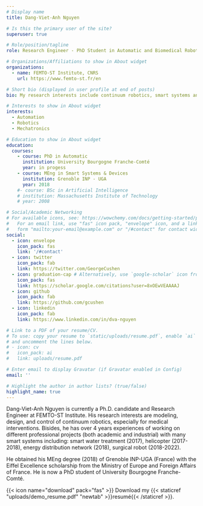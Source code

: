 ```yaml
---
# Display name
title: Dang-Viet-Anh Nguyen

# Is this the primary user of the site?
superuser: true

# Role/position/tagline
role: Research Engineer - PhD Student in Automatic and Biomedical Robotics

# Organizations/Affiliations to show in About widget
organizations:
  - name: FEMTO-ST Institute, CNRS
    url: https://www.femto-st.fr/en

# Short bio (displayed in user profile at end of posts)
bio: My research interests include continuum robotics, smart systems and devices.

# Interests to show in About widget
interests:
  - Automation
  - Robotics
  - Mechatronics

# Education to show in About widget
education:
  courses:
    - course: PhD in Automatic
      institution: University Bourgogne Franche-Comté
      year: in progess
    - course: MEng in Smart Systems & Devices
      institution: Grenoble INP - UGA
      year: 2018
    #- course: BSc in Artificial Intelligence
    # institution: Massachusetts Institute of Technology
    # year: 2008

# Social/Academic Networking
# For available icons, see: https://wowchemy.com/docs/getting-started/page-builder/#icons
#   For an email link, use "fas" icon pack, "envelope" icon, and a link in the
#   form "mailto:your-email@example.com" or "/#contact" for contact widget.
social:
  - icon: envelope
    icon_pack: fas
    link: '/#contact'
  - icon: twitter
    icon_pack: fab
    link: https://twitter.com/GeorgeCushen
  - icon: graduation-cap # Alternatively, use `google-scholar` icon from `ai` icon pack
    icon_pack: fas
    link: https://scholar.google.com/citations?user=8xOEwVEAAAAJ
  - icon: github
    icon_pack: fab
    link: https://github.com/gcushen
  - icon: linkedin
    icon_pack: fab
    link: https://www.linkedin.com/in/dva-nguyen

# Link to a PDF of your resume/CV.
# To use: copy your resume to `static/uploads/resume.pdf`, enable `ai` icons in `params.toml`,
# and uncomment the lines below.
# - icon: cv
#   icon_pack: ai
#   link: uploads/resume.pdf

# Enter email to display Gravatar (if Gravatar enabled in Config)
email: ''

# Highlight the author in author lists? (true/false)
highlight_name: true
---
```


Dang-Viet-Anh Nguyen is currently a Ph.D. candidate and Research Engineer at FEMTO-ST Institute. His research interests are modeling, design, and control of continuum robotics, especially for medical interventions. Bisides, he has over 4 years experiences of working on different professional projects (both academic and industrial) with many smart systems including: smart water treatment (2017), helicopter (2017-2018), energy distribution network (2018), surgical robot (2018-2022).

He obtained his MEng degree (2018) of Grenoble INP-UGA (France) with the Eiffel Excellence scholarship from the Ministry of Europe and Foreign Affairs of France. He is now a PhD student of University Bourgogne Franche-Comté.

{{< icon name="download" pack="fas" >}} Download my {{< staticref "uploads/demo_resume.pdf" "newtab" >}}resumé{{< /staticref >}}.
